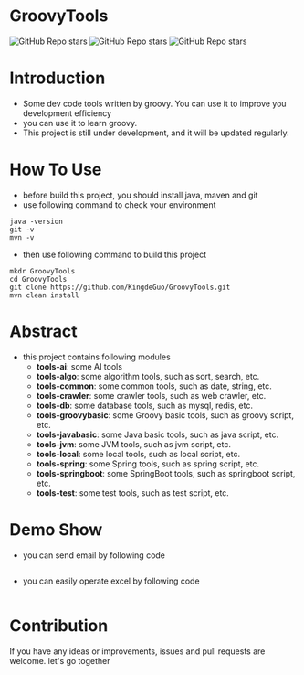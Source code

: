 # GroovyTools
![GitHub Repo stars](https://img.shields.io/github/stars/kingdeguo/GroovyTools?style=social)
![GitHub Repo stars](https://img.shields.io/github/forks/kingdeguo/GroovyTools?style=social)
![GitHub Repo stars](https://img.shields.io/github/issues/kingdeguo/GroovyTools?style=social)

# Introduction
- Some dev code tools written by groovy. 
You can use it to improve you development efficiency
- you can use it to learn groovy.
- This project is still under development, and it will be updated regularly.

# How To Use
- before build this project, you should install java, maven and git
- use following command to check your environment
```shell
java -version
git -v
mvn -v
````
- then use following command to build this project
```shell
mkdr GroovyTools
cd GroovyTools
git clone https://github.com/KingdeGuo/GroovyTools.git
mvn clean install
```

# Abstract
- this project contains following modules
  - **tools-ai**: some AI tools
  - **tools-algo**: some algorithm tools, such as sort, search, etc.
  - **tools-common**: some common tools, such as date, string, etc.
  - **tools-crawler**: some crawler tools, such as web crawler, etc.
  - **tools-db**: some database tools, such as mysql, redis, etc.
  - **tools-groovybasic**: some Groovy basic tools, such as groovy script, etc.
  - **tools-javabasic**: some Java basic tools, such as java script, etc.
  - **tools-jvm**: some JVM tools, such as jvm script, etc.
  - **tools-local**: some local tools, such as local script, etc.
  - **tools-spring**: some Spring tools, such as spring script, etc.
  - **tools-springboot**: some SpringBoot tools, such as springboot script, etc.
  - **tools-test**: some test tools, such as test script, etc.

# Demo Show
- you can send email by following code
```groovy

```

- you can easily operate excel by following code
```groovy

```

# Contribution
If you have any ideas or improvements, issues and pull requests are welcome. let's go together